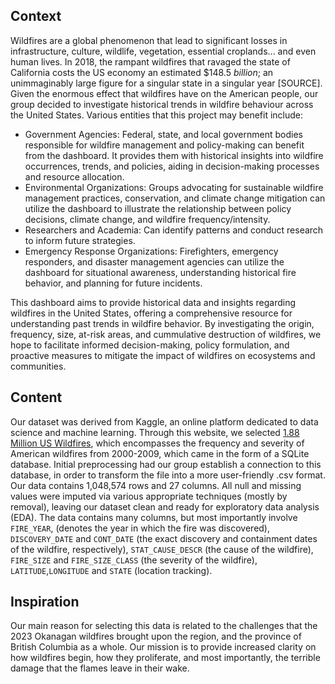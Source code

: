 ## Context 


Wildfires are a global phenomenon that lead to significant losses in infrastructure, culture, wildlife, vegetation, essential croplands... and even human lives. In 2018, the rampant wildfires that ravaged the state of California costs the US economy an estimated $148.5 *billion*; an unimmaginably large figure for a singular state in a singular year [SOURCE]. Given the enormous effect that wildfires have on the American people, our group decided to investigate historical trends in wildfire behaviour across the United States. Various entities that this project may benefit include:  
- Government Agencies: Federal, state, and local government bodies responsible for wildfire management and policy-making can benefit from the dashboard. It provides them with historical insights into wildfire occurrences, trends, and policies, aiding in decision-making processes and resource allocation.
 - Environmental Organizations: Groups advocating for sustainable wildfire management practices, conservation, and climate change mitigation can utilize the dashboard to illustrate the relationship between policy decisions, climate change, and wildfire frequency/intensity.
- Researchers and Academia: Can identify patterns and conduct research to inform future strategies.
- Emergency Response Organizations: Firefighters, emergency responders, and disaster management agencies can utilize the dashboard for situational awareness, understanding historical fire behavior, and planning for future incidents.

This dashboard aims to provide historical data and insights regarding wildfires in the United States, offering a comprehensive resource for understanding past trends in wildfire behavior. By investigating the origin, frequency, size, at-risk areas, and cummulative destruction of wildfires, we hope to facilitate informed decision-making, policy formulation, and proactive measures to mitigate the impact of wildfires on ecosystems and communities.  

## Content
Our dataset was derived from Kaggle, an online platform dedicated to data science and machine learning. Through this website, we selected [1.88 Million US Wildfires](https://www.kaggle.com/datasets/rtatman/188-million-us-wildfires/data), which encompasses the frequency and severity of American wildfires from 2000-2009, which came in the form of a SQLite database. Initial preprocessing had our group establish a connection to this database, in order to transform the file into a more user-friendly .csv format. Our data contains 1,048,574 rows and 27 columns. All null and missing values were imputed via various appropriate techniques (mostly by removal), leaving our dataset clean and ready for exploratory data analysis (EDA). The data contains many columns, but most importantly involve `FIRE_YEAR`, (denotes the year in which the fire was discovered), `DISCOVERY_DATE` and `CONT_DATE` (the exact discovery and containment dates of the wildfire, respectively), `STAT_CAUSE_DESCR` (the cause of the wildfire), `FIRE_SIZE` and `FIRE_SIZE_CLASS` (the severity of the wildfire), `LATITUDE`,`LONGITUDE` and `STATE` (location tracking). 

## Inspiration
Our main reason for selecting this data is related to the challenges that the 2023 Okanagan wildfires brought upon the region, and the province of British Columbia as a whole. Our mission is to provide increased clarity on how wildfires begin, how they proliferate, and most importantly, the terrible damage that the flames leave in their wake. 

